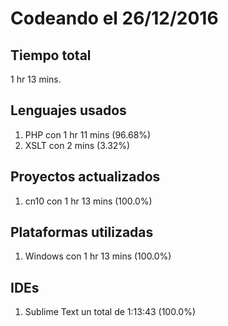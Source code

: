 # Codeando el 26/12/2016

## Tiempo total
1 hr 13 mins.

## Lenguajes usados
1. PHP con 1 hr 11 mins (96.68%)
1. XSLT con 2 mins (3.32%)

## Proyectos actualizados
1. cn10 con 1 hr 13 mins (100.0%)

## Plataformas utilizadas
1. Windows con 1 hr 13 mins (100.0%)

## IDEs
1. Sublime Text un total de 1:13:43 (100.0%)
